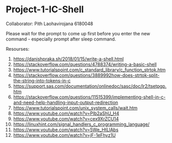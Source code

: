 # Project-1-IC-Shell

Collaborator: Pith Laohavirojana 6180048 

Please wait for the prompt to come up first before you enter the new command - especially prompt after sleep command. 

Resourses: 

1. https://danishpraka.sh/2018/01/15/write-a-shell.html 
2. https://stackoverflow.com/questions/4788374/writing-a-basic-shell
3. https://www.tutorialspoint.com/c_standard_library/c_function_strtok.htm 
4. https://stackoverflow.com/questions/3889992how-does-strtok-split-the-string-into-tokens-in-c
5. https://support.sas.com/documentation/onlinedoc/sasc/doc/lr2/tsetpgp.htm 
6. https://stackoverflow.com/questions/11515399/implementing-shell-in-c-and-need-help-handling-input-output-redirection 
7. https://www.tutorialspoint.com/unix_system_calls/wait.htm 
8. https://www.youtube.com/watch?v=PIb2aShU_H4
9. https://www.youtube.com/watch?v=cex9XrZCU14 
10. https://linuxhint.com/signal_handlers_c_programming_language/
11. https://www.youtube.com/watch?v=5We_HtLlAbs 
12. https://www.youtube.com/watch?v=jF-1eFhyz1U 


